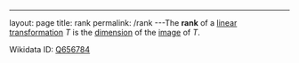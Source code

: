 ---
 layout: page
 title: rank
 permalink: /rank
---The **rank** of a [linear transformation](https://defsmath.github.io/DefsMath/linear_transformation) $T$ is the [dimension](https://defsmath.github.io/DefsMath/dimension_of_vector_space) of the [image](https://defsmath.github.io/DefsMath/image_is_vetor_subspace) of $T$.

Wikidata ID: [Q656784](https://www.wikidata.org/wiki/Q656784)